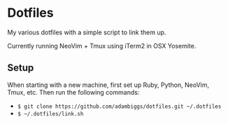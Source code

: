 # Dotfiles
My various dotfiles with a simple script to link them up.

Currently running NeoVim + Tmux using iTerm2 in OSX Yosemite.


## Setup
When starting with a new machine, first set up Ruby, Python, NeoVim, Tmux, etc.
Then run the following commands:

- `$ git clone https://github.com/adambiggs/dotfiles.git ~/.dotfiles`
- `$ ~/.dotfiles/link.sh`
